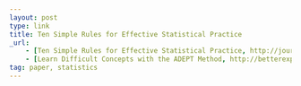 ```yaml
---
layout: post
type: link
title: Ten Simple Rules for Effective Statistical Practice
_url:
    - [Ten Simple Rules for Effective Statistical Practice, http://journals.plos.org/ploscompbiol/article?id=10.1371/journal.pcbi.1004961]
    - [Learn Difficult Concepts with the ADEPT Method, http://betterexplained.com/articles/adept-method/]
tag: paper, statistics
---
```

